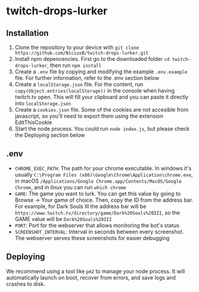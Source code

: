 # twitch-drops-lurker

## Installation

1. Clone the repository to your device with `git clone https://github.com/NiciusB/twitch-drops-lurker.git`
2. Install npm depencencies. First go to the downloaded folder `cd twitch-drops-lurker`, then run `npm install`
3. Create a `.env` file by copying and modifying the example `.env.example` file. For further information, refer to the .env section below
4. Create a `localStorage.json` file. For the content, run `copy(Object.entries(localStorage))` in the console when having twitch.tv open. This will fill your clipboard and you can paste it directly into `localStorage.json`
5. Create a `cookies.json` file. Some of the cookies are not accesible from javascript, so you'll need to export them using the extension EditThisCookie
6. Start the node process. You could run `node index.js`, but please check the Deploying section below

## .env
* `CHROME_EXEC_PATH`: The path for your chrome executable. In windows it's usually `C:\Program Files (x86)\Google\Chrome\Application\chrome.exe`, in macOS `/Applications/Google Chrome.app/Contents/MacOS/Google Chrome`, and in linux you can run `which chrome`
* `GAME`: The game you want to lurk. You can get this value by going to Browse -> Your game of choice. Then, copy the ID from the address bar. For example, for Dark Souls III the address bar will be `https://www.twitch.tv/directory/game/Dark%20Souls%20III`, so the GAME value will be `Dark%20Souls%20III`
* `PORT`: Port for the webserver that allows monitoring the bot's status
* `SCREENSHOT_INTERVAL`: Interval in seconds between every screenshot. The webserver serves these screenshots for easier debugging

## Deploying
We recommend using a tool like `pm2` to manage your node process. It will automatically launch on boot, recover from errors, and save logs and crashes to disk.